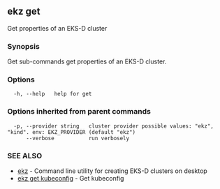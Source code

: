 ## ekz get

Get properties of an EKS-D cluster

### Synopsis

Get sub-commands get properties of an EKS-D cluster.

### Options

```
  -h, --help   help for get
```

### Options inherited from parent commands

```
  -p, --provider string   cluster provider possible values: "ekz", "kind". env: EKZ_PROVIDER (default "ekz")
      --verbose           run verbosely
```

### SEE ALSO

* [ekz](ekz.md)	 - Command line utility for creating EKS-D clusters on desktop
* [ekz get kubeconfig](ekz_get_kubeconfig.md)	 - Get kubeconfig

